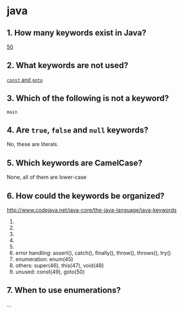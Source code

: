 # java

## 1. How many keywords exist in Java?

[50](https://docs.oracle.com/javase/tutorial/java/nutsandbolts/_keywords.html)

## 2. What keywords are not used?

[`const` and `goto`](https://docs.oracle.com/javase/tutorial/java/nutsandbolts/_keywords.html)

## 3. Which of the following is not a keyword?

`main`

## 4. Are `true`, `false` and `null` keywords?

No, these are literals.

## 5. Which keywords are CamelCase?

None, all of them are lower-case

## 6. How could the keywords be organized?

http://www.codejava.net/java-core/the-java-language/java-keywords

1.
2.
3.
4.
5.
6. error handling: assert(), catch(), finally(), throw(), throws(), try()
7. enumeration: enum(45)
8. others: super(46), this(47), void(48)
9. unused: const(49), goto(50)

## 7. When to use enumerations?

...